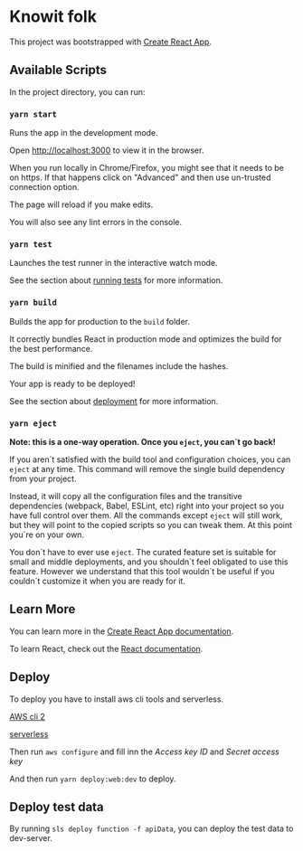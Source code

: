 # Knowit folk

This project was bootstrapped with [Create React App](https://github.com/facebook/create-react-app).

## Available Scripts

In the project directory, you can run:

### `yarn start`

Runs the app in the development mode.

Open [http://localhost:3000](http://localhost:3000) to view it in the browser.

When you run locally in Chrome/Firefox, you might see that it needs to be on https.
If that happens click on "Advanced" and then use un-trusted connection option.

The page will reload if you make edits.

You will also see any lint errors in the console.

### `yarn test`

Launches the test runner in the interactive watch mode.

See the section about [running tests](https://facebook.github.io/create-react-app/docs/running-tests) for more information.

### `yarn build`

Builds the app for production to the `build` folder.

It correctly bundles React in production mode and optimizes the build for the best performance.

The build is minified and the filenames include the hashes.

Your app is ready to be deployed!

See the section about [deployment](https://facebook.github.io/create-react-app/docs/deployment) for more information.

### `yarn eject`

**Note: this is a one-way operation. Once you `eject`, you can´t go back!**

If you aren´t satisfied with the build tool and configuration choices, you can `eject` at any time. This command will remove the single build dependency from your project.

Instead, it will copy all the configuration files and the transitive dependencies (webpack, Babel, ESLint, etc) right into your project so you have full control over them. All the commands except `eject` will still work, but they will point to the copied scripts so you can tweak them. At this point you´re on your own.

You don´t have to ever use `eject`. The curated feature set is suitable for small and middle deployments, and you shouldn´t feel obligated to use this feature. However we understand that this tool wouldn´t be useful if you couldn´t customize it when you are ready for it.

## Learn More

You can learn more in the [Create React App documentation](https://facebook.github.io/create-react-app/docs/getting-started).

To learn React, check out the [React documentation](https://reactjs.org/).

## Deploy

To deploy you have to install aws cli tools and serverless.

[AWS cli 2](https://docs.aws.amazon.com/cli/latest/userguide/install-cliv2.html)

[serverless](https://www.serverless.com/framework/docs/getting-started#via-npm)

Then run `aws configure` and fill inn the _Access key ID_ and _Secret access key_

And then run `yarn deploy:web:dev` to deploy.

## Deploy test data

By running `sls deploy function -f apiData`, you can deploy the test data to dev-server.

